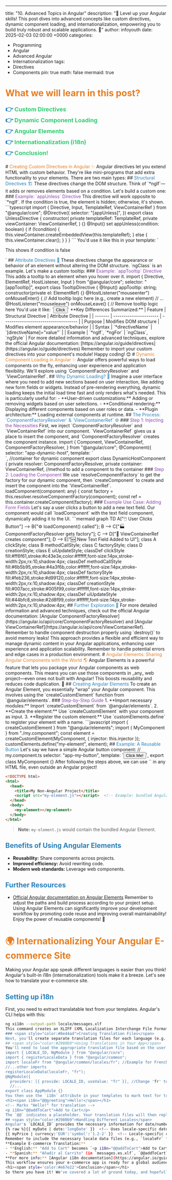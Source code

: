 ---

title: "10. Advanced Topics in Angular"
description: "🚀 Level up your Angular skills! This post dives into advanced concepts like custom directives, dynamic component loading, and internationalization, empowering you to build truly robust and scalable applications. 🤯"
author: infoyouth
date: 2025-02-03 02:00:00 +0000
categories:

- Programming
- Angular
- Advanced Angular
- Internationalization
  tags:
- Directives
- Components
  pin: true
  math: false
  mermaid: true

# <span style="color:#e67e22;">What we will learn in this post?</span>

<ul style='list-style-type: none; padding-left: 0;'>
<li><span style='color: #2980b9; font-size: 20px; font-weight: bold;'>👉</span> <span style='color: #2ecc71; font-size: 18px; font-weight: bold;'>Custom Directives</span></li>
<li><span style='color: #2980b9; font-size: 20px; font-weight: bold;'>👉</span> <span style='color: #2ecc71; font-size: 18px; font-weight: bold;'>Dynamic Component Loading</span></li>
<li><span style='color: #2980b9; font-size: 20px; font-weight: bold;'>👉</span> <span style='color: #2ecc71; font-size: 18px; font-weight: bold;'>Angular Elements</span></li>
<li><span style='color: #2980b9; font-size: 20px; font-weight: bold;'>👉</span> <span style='color: #2ecc71; font-size: 18px; font-weight: bold;'>Internationalization (i18n)</span></li>
<li><span style='color: #2980b9; font-size: 20px; font-weight: bold;'>👉</span> <span style='color: #2ecc71; font-size: 18px; font-weight: bold;'>Conclusion!</span></li>
</ul>
# <span style="color:#e67e22">Creating Custom Directives in Angular ✨</span>
Angular directives let you extend HTML with custom behavior. They're like mini-programs that add extra functionality to your elements. There are two main types:
## <span style="color:#2980b9">Structural Directives 🏗️</span>
These directives change the DOM structure. Think of `*ngIf`—it adds or removes elements based on a condition. Let's build a custom one:
### <span style="color:#8e44ad">Example: `appUnless` Directive</span>
This directive will work opposite to `*ngIf`. If the condition is true, the element is hidden; otherwise, it's shown.
```typescript
import { Directive, Input, TemplateRef, ViewContainerRef } from "@angular/core";
@Directive({
  selector: "[appUnless]",
})
export class UnlessDirective {
  constructor(
    private templateRef: TemplateRef<any>,
    private viewContainer: ViewContainerRef,
  ) {}
  @Input() set appUnless(condition: boolean) {
    if (!condition) {
      this.viewContainer.createEmbeddedView(this.templateRef);
    } else {
      this.viewContainer.clear();
    }
  }
}
```
You'd use it like this in your template: `<p *appUnless="condition">This shows if condition is false</p>`
## <span style="color:#2980b9">Attribute Directives 🎨</span>
These directives change the appearance or behavior of an element without altering the DOM structure. `ngClass` is an example. Let's make a custom tooltip:
### <span style="color:#8e44ad">Example: `appTooltip` Directive</span>
This adds a tooltip to an element when you hover over it.
import { Directive, ElementRef, HostListener, Input } from "@angular/core";
  selector: "[appTooltip]",
export class TooltipDirective {
  @Input() appTooltip: string;
  constructor(private el: ElementRef) {}
  @HostListener("mouseenter") onMouseEnter() {
    // Add tooltip logic here (e.g., create a new element)
    // ...
  @HostListener("mouseleave") onMouseLeave() {
    // Remove tooltip logic here
You'd use it like: `<button appTooltip="Click me!">Click</button>`
**Key Differences Summarized:**
| Feature | Structural Directive   | Attribute Directive                  |
| ------- | ---------------------- | ------------------------------------ |
| Purpose | Modifies DOM structure | Modifies element appearance/behavior |
| Syntax  | `*directiveName`       | `[directiveName]="value"`            |
| Example | `*ngIf`, `*ngFor`      | `ngClass`, `ngStyle`                 |
For more detailed information and advanced techniques, explore the official Angular documentation: [https://angular.io/guide/directives](https://angular.io/guide/directives)
Remember to import your custom directives into your component's module! Happy coding! 😊
# <span style="color:#e67e22">Dynamic Component Loading in Angular ✨</span>
Angular offers powerful ways to load components on the fly, enhancing user experience and application flexibility. We'll explore using `ComponentFactoryResolver` and `ViewContainerRef`.
## <span style="color:#2980b9">Why Dynamic Loading? 🤔</span>
Imagine a user interface where you need to add new sections based on user interaction, like adding new form fields or widgets. Instead of pre-rendering everything, dynamic loading keeps the initial load time fast and only renders what's needed. This is particularly useful for:
- **User-driven customizations:** Adding or removing widgets based on user selections.
- **Conditional rendering:** Displaying different components based on user roles or data.
- **Plugin architecture:** Loading external components at runtime.
## <span style="color:#2980b9">The Process: `ComponentFactoryResolver` & `ViewContainerRef` ⚙️</span>
### <span style="color:#8e44ad">Step 1: Injecting the Necessities</span>
First, we inject `ComponentFactoryResolver` and `ViewContainerRef` into our component. `ViewContainerRef` gives us a place to insert the component, and `ComponentFactoryResolver` creates the component instance.
import {
  Component,
  ViewContainerRef,
  ComponentFactoryResolver,
} from "@angular/core";
@Component({
  selector: "app-dynamic-host",
  template: `<div #container></div>`, //container for dynamic component
export class DynamicHostComponent {
    private resolver: ComponentFactoryResolver,
    private container: ViewContainerRef,
  //method to add a component to the container
### <span style="color:#8e44ad">Step 2: Loading the Component</span>
We use `resolveComponentFactory` to get the factory for our dynamic component, then `createComponent` to create and insert the component into the `ViewContainerRef`.
loadComponent(component: any) {
  const factory = this.resolver.resolveComponentFactory(component);
  const ref = this.container.createComponent(factory);
### <span style="color:#8e44ad">Example Use Case: Adding Form Fields</span>
Let's say a user clicks a button to add a new text field. Our component would call `loadComponent` with the text field component, dynamically adding it to the UI.
```mermaid
graph TD
    A["🖱️ User Clicks Button"] --> B{"⚙️ loadComponent() called"};
    B --> C["🏭 ComponentFactoryResolver gets factory"];
    C --> D["📌 ViewContainerRef creates component"];
    D --> E["🆕 New Text Field Added to UI"];
    class A clickStyle;
    class B methodCallStyle;
    class C factoryStyle;
    class D creationStyle;
    class E uiUpdateStyle;
    classDef clickStyle fill:#ff6f61,stroke:#c43e3e,color:#ffffff,font-size:14px,stroke-width:2px,rx:10,shadow:4px;
    classDef methodCallStyle fill:#6b5b95,stroke:#4a3f6b,color:#ffffff,font-size:14px,stroke-width:2px,rx:10,shadow:4px;
    classDef factoryStyle fill:#feb236,stroke:#d99120,color:#ffffff,font-size:14px,stroke-width:2px,rx:10,shadow:4px;
    classDef creationStyle fill:#007acc,stroke:#005f99,color:#ffffff,font-size:14px,stroke-width:2px,rx:10,shadow:4px;
    classDef uiUpdateStyle fill:#44bfc8,stroke:#2d8f99,color:#ffffff,font-size:14px,stroke-width:2px,rx:10,shadow:4px;
## <span style="color:#2980b9">Further Exploration 🚀</span>
For more detailed information and advanced techniques, check out the official Angular documentation: [Angular ComponentFactoryResolver](https://angular.io/api/core/ComponentFactoryResolver) and [Angular ViewContainerRef](https://angular.io/api/core/ViewContainerRef). Remember to handle component destruction properly using `destroy()` to avoid memory leaks!
This approach provides a flexible and efficient way to manage dynamic content in your Angular applications, enhancing user experience and application scalability. Remember to handle potential errors and edge cases in a production environment.
# <span style="color:#e67e22">Angular Elements: Sharing Angular Components with the World 🌎</span>
Angular Elements is a powerful feature that lets you package your Angular components as web components. This means you can use those components in _any_ web project—even ones not built with Angular! This boosts reusability and reduces code duplication. 🎉
## <span style="color:#2980b9">Creating Angular Elements</span>
To create an Angular Element, you essentially "wrap" your Angular component. This involves using the `createCustomElement` function from `@angular/elements`.
### <span style="color:#8e44ad">Step-by-Step Guide</span>
1. **Import necessary modules:** Import `createCustomElement` from `@angular/elements`.
2. **Create the element:** Use `createCustomElement` with your component as input.
3. **Register the custom element:** Use `customElements.define` to register your element with a name.
```javascript
import { createCustomElement } from "@angular/elements";
import { MyComponent } from "./my.component";
const element = createCustomElement(MyComponent, { injector: this.injector });
customElements.define("my-element", element);
## <span style="color:#2980b9">Example: A Reusable Button</span>
Let's say we have a simple Angular button component:
// my.component.ts
  selector: "app-my-button",
  template: `<button>Click Me!</button>`,
export class MyComponent {}
After following the steps above, we can use `<my-element>` in any HTML file, even outside an Angular project!

```html
<!DOCTYPE html>
<html>
  <head>
    <title>My Non-Angular Project</title>
    <script src="my-element.js"></script>  <!-- Example: bundled Angular Element -->
  </head>
  <body>
    <my-element></my-element>
  </body>
</html>
```

> **Note:** `my-element.js` would contain the bundled Angular Element.
## <span style="color:#2980b9">Benefits of Using Angular Elements</span>
- **Reusability:** Share components across projects.
- **Improved efficiency:** Avoid rewriting code.
- **Modern web standards:** Leverage web components.
## <span style="color:#2980b9">Further Resources</span>
- [Official Angular documentation on Angular Elements](https://angular.io/guide/elements)
Remember to adjust the paths and build process according to your project setup. Using Angular Elements can significantly improve your development workflow by promoting code reuse and improving overall maintainability! Enjoy the power of reusable components! 🚀
# <span style="color:#e67e22">🌍 Internationalizing Your Angular E-commerce Site</span>
Making your Angular app speak different languages is easier than you think! Angular's built-in i18n (internationalization) tools make it a breeze. Let's see how to translate your e-commerce site.
## <span style="color:#2980b9">Setting up i18n</span>
First, you need to extract translatable text from your templates. Angular's CLI helps with this:
```bash
ng xi18n --output-path locale/messages.xlf
This command creates an XLIFF (XML Localization Interchange File Format) file (`messages.xlf`) containing your app's text.
### <span style="color:#8e44ad">Creating Translation Files</span>
Next, you'll create separate translation files for each language (e.g., `messages.fr.xlf` for French, `messages.es.xlf` for Spanish). You can use tools like XLIFF editors or online services to translate your text in these files.
## <span style="color:#2980b9">Using Translations in Your App</span>
You'll need to load the appropriate translation file based on the user's locale. This is typically done using Angular's `LOCALE_ID` token.
import { LOCALE_ID, NgModule } from "@angular/core";
import { registerLocaleData } from "@angular/common";
import localeFr from "@angular/common/locales/fr"; //Example for French
//...other imports
registerLocaleData(localeFr, "fr");
@NgModule({
  providers: [{ provide: LOCALE_ID, useValue: "fr" }], //Change 'fr' to your desired locale
  //...
export class AppModule {}
You then use the `i18n` attribute in your templates to mark text for translation:
<h1><span i18n="@@greeting">Hello!</span></h1>
<!-- Marks "Hello!" for translation -->
<p i18n="@@addToCart">Add to Cart</p>
The `@@` indicates a placeholder. Your translation files will then replace these placeholders with the correct translations.
## <span style="color:#2980b9">Handling Different Locales</span>
Angular's `LOCALE_ID` provides the necessary information for date/number formatting and other locale-specific settings. For example:
{% raw %}{{ myDate | date:'longDate' }}  <!-- Uses locale-specific date format -->
{{ myPrice | currency:'EUR':'symbol':'1.2-2' }}  <!-- Locale-specific currency formatting -->{% endraw %}
Remember to include the necessary locale data files (e.g., `localeFr` for French) from `@angular/common/locales`.
**Example E-commerce Translation:**
- **English:** "Add to Cart" becomes `<p i18n="@@addToCart">Add to Cart</p>`
- **Spanish:** "Añadir al Carrito" (in `messages.es.xlf`, `@@addToCart` translates to "Añadir al Carrito")
**For more info:** [Angular i18n documentation](https://angular.io/guide/i18n)
This workflow ensures your e-commerce app is ready for a global audience! 🎉
<h1><span style='color:#e67e22'>Conclusion</span></h1>
So there you have it! We've covered a lot of ground today, and hopefully, you found it helpful and insightful. 😊 We're always striving to improve, and your thoughts are incredibly valuable to us. So, what did you think? What could we have done better? What other topics would you like to see us cover? Let us know in the comments below! 👇 We'd love to hear from you! Let's keep the conversation going! 🎉
